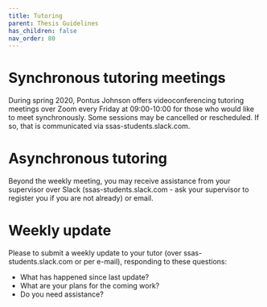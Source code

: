 ```yaml
---
title: Tutoring
parent: Thesis Guidelines
has_children: false
nav_order: 80
---
```


# Synchronous tutoring meetings

During spring 2020, Pontus Johnson offers videoconferencing tutoring meetings over Zoom every Friday at 09:00-10:00 for those who would like to meet synchronously. Some sessions may be cancelled or rescheduled. If so, that is communicated via ssas-students.slack.com. 

# Asynchronous tutoring

Beyond the weekly meeting, you may receive assistance from your supervisor over Slack (ssas-students.slack.com - ask your supervisor to register you if you are not already) or email. 

# Weekly update

Please to submit a weekly update to your tutor (over ssas-students.slack.com or per e-mail), responding to these questions:
- What has happened since last update?
- What are your plans for the coming work?
- Do you need assistance?
